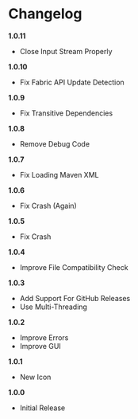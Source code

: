 # Changelog

**1.0.11**
* Close Input Stream Properly

**1.0.10**
* Fix Fabric API Update Detection

**1.0.9**
* Fix Transitive Dependencies

**1.0.8**
* Remove Debug Code

**1.0.7**
* Fix Loading Maven XML

**1.0.6**
* Fix Crash (Again)

**1.0.5**
* Fix Crash

**1.0.4**
* Improve File Compatibility Check

**1.0.3**
* Add Support For GitHub Releases
* Use Multi-Threading

**1.0.2**
* Improve Errors
* Improve GUI

**1.0.1**
* New Icon

**1.0.0**
* Initial Release
